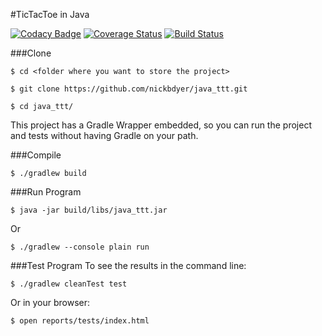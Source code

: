 #TicTacToe in Java

[![Codacy Badge](https://img.shields.io/codacy/e27821fb6289410b8f58338c7e0bc686/master.svg?maxAge=2592000)](https://www.codacy.com/app/nbdyer/java_ttt?utm_source=github.com&amp;utm_medium=referral&amp;utm_content=nickbdyer/java_ttt&amp;utm_campaign=Badge_Grade) [![Coverage Status](https://coveralls.io/repos/github/nickbdyer/java_ttt/badge.svg?branch=master)](https://coveralls.io/github/nickbdyer/java_ttt?branch=master) [![Build Status](https://travis-ci.org/nickbdyer/java_ttt.svg?branch=master)](https://travis-ci.org/nickbdyer/java_ttt)

###Clone

```shell
$ cd <folder where you want to store the project>

$ git clone https://github.com/nickbdyer/java_ttt.git

$ cd java_ttt/
```

This project has a Gradle Wrapper embedded, so you can run the project and tests without having Gradle on your path.

###Compile
```shell
$ ./gradlew build
```

###Run Program
```shell
$ java -jar build/libs/java_ttt.jar
```
Or
```shell
$ ./gradlew --console plain run
```

###Test Program
To see the results in the command line:
```shell
$ ./gradlew cleanTest test
```
Or in your browser:
```shell
$ open reports/tests/index.html
```



